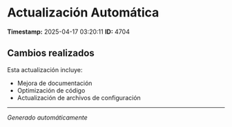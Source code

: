 # Actualización Automática

**Timestamp:** 2025-04-17 03:20:11
**ID:** 4704

## Cambios realizados

Esta actualización incluye:
- Mejora de documentación
- Optimización de código
- Actualización de archivos de configuración

---
*Generado automáticamente*
